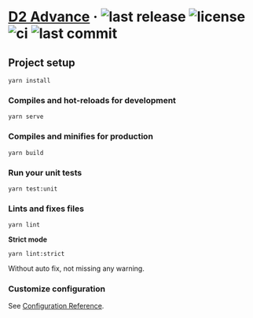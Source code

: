 # [D2 Advance](https://github.com/d2-projects/d2-advance) &middot; ![last release](https://img.shields.io/github/v/release/d2-projects/d2-advance?style=flat-square) ![license](https://img.shields.io/badge/license-MIT-blue.svg?style=flat-square) ![ci](https://img.shields.io/github/workflow/status/d2-projects/d2-advance/Release%20pipeline?style=flat-square) ![last commit](https://img.shields.io/github/last-commit/d2-projects/d2-advance?style=flat-square)

## Project setup
```
yarn install
```

### Compiles and hot-reloads for development
```
yarn serve
```

### Compiles and minifies for production
```
yarn build
```

### Run your unit tests
```
yarn test:unit
```

### Lints and fixes files
```
yarn lint
```

**Strict mode**
```
yarn lint:strict
```

Without auto fix, not missing any warning.

### Customize configuration
See [Configuration Reference](https://cli.vuejs.org/config/).

